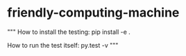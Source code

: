 # friendly-computing-machine

"""
How to install the testing:
pip install -e .


How to run the test itself:
py.test -v
"""

